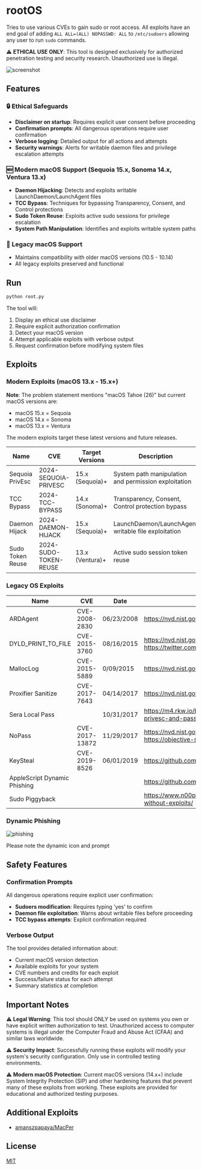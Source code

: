 # rootOS

Tries to use various CVEs to gain sudo or root access. All exploits have an end goal of adding `ALL ALL=(ALL) NOPASSWD: ALL` to `/etc/sudoers` allowing any user to run `sudo` commands.

⚠️ **ETHICAL USE ONLY**: This tool is designed exclusively for authorized penetration testing and security research. Unauthorized use is illegal.

![screenshot](docs/screenshot.png)

## Features

### 🔒 Ethical Safeguards
- **Disclaimer on startup**: Requires explicit user consent before proceeding
- **Confirmation prompts**: All dangerous operations require user confirmation
- **Verbose logging**: Detailed output for all actions and attempts
- **Security warnings**: Alerts for writable daemon files and privilege escalation attempts

### 🆕 Modern macOS Support (Sequoia 15.x, Sonoma 14.x, Ventura 13.x)
- **Daemon Hijacking**: Detects and exploits writable LaunchDaemon/LaunchAgent files
- **TCC Bypass**: Techniques for bypassing Transparency, Consent, and Control protections
- **Sudo Token Reuse**: Exploits active sudo sessions for privilege escalation
- **System Path Manipulation**: Identifies and exploits writable system paths

### 📜 Legacy macOS Support
- Maintains compatibility with older macOS versions (10.5 - 10.14)
- All legacy exploits preserved and functional

## Run

```bash
python root.py
```

The tool will:
1. Display an ethical use disclaimer
2. Require explicit authorization confirmation
3. Detect your macOS version
4. Attempt applicable exploits with verbose output
5. Request confirmation before modifying system files

## Exploits

### Modern Exploits (macOS 13.x - 15.x+)

**Note**: The problem statement mentions "macOS Tahoe (26)" but current macOS versions are:
- macOS 15.x = Sequoia
- macOS 14.x = Sonoma  
- macOS 13.x = Ventura

The modern exploits target these latest versions and future releases.

| Name                    | CVE                      | Target Versions       | Description                                          |
| ----------------------- | ------------------------ | --------------------- | ---------------------------------------------------- |
| Sequoia PrivEsc        | 2024-SEQUOIA-PRIVESC     | 15.x (Sequoia)+       | System path manipulation and permission exploitation |
| TCC Bypass             | 2024-TCC-BYPASS          | 14.x (Sonoma)+        | Transparency, Consent, Control protection bypass     |
| Daemon Hijack          | 2024-DAEMON-HIJACK       | 15.x (Sequoia)+       | LaunchDaemon/LaunchAgent writable file exploitation  |
| Sudo Token Reuse       | 2024-SUDO-TOKEN-REUSE    | 13.x (Ventura)+       | Active sudo session token reuse                      |

### Legacy OS Exploits

| Name                         | CVE            | Date       | Link(s)                                                                                                |
| ---------------------------- | -------------- | ---------- | ------------------------------------------------------------------------------------------------------ |
| ARDAgent                     | CVE-2008-2830  | 06/23/2008 | <https://nvd.nist.gov/vuln/detail/CVE-2008-2830>                                                       |
| DYLD_PRINT_TO_FILE           | CVE-2015-3760  | 08/16/2015 | <https://nvd.nist.gov/vuln/detail/CVE-2015-3760> <https://twitter.com/i0n1c/status/623727538234368000> |
| MallocLog                    | CVE-2015-5889  | 0/09/2015  | <https://nvd.nist.gov/vuln/detail/CVE-2015-5889>                                                       |
| Proxifier Sanitize           | CVE-2017-7643  | 04/14/2017 | <https://nvd.nist.gov/vuln/detail/CVE-2017-7643>                                                       |
| Sera Local Pass              |                | 10/31/2017 | <https://m4.rkw.io/blog/cve201715918-sera-12-local-root-privesc-and-password-disclosure.html>          |
| NoPass                       | CVE-2017-13872 | 11/29/2017 | <https://nvd.nist.gov/vuln/detail/CVE-2017-13872> <https://objective-see.com/blog/blog_0x24.html>      |
| KeySteal                     | CVE-2019-8526  | 06/01/2019 | <https://github.com/LinusHenze/Keysteal>                                                               |
| AppleScript Dynamic Phishing |                |            | <https://github.com/thehappydinoa/rootOS/blob/master/apps.json>                                        |
| Sudo Piggyback               |                |            | <https://www.n00py.io/2016/10/privilege-escalation-on-os-x-without-exploits/>                          |

### Dynamic Phishing

![phishing](docs/phishing.png)

Please note the dynamic icon and prompt

## Safety Features

### Confirmation Prompts
All dangerous operations require explicit user confirmation:
- **Sudoers modification**: Requires typing 'yes' to confirm
- **Daemon file exploitation**: Warns about writable files before proceeding
- **TCC bypass attempts**: Explicit confirmation required

### Verbose Output
The tool provides detailed information about:
- Current macOS version detection
- Available exploits for your system
- CVE numbers and credits for each exploit
- Success/failure status for each attempt
- Summary statistics at completion

## Important Notes

⚠️ **Legal Warning**: This tool should ONLY be used on systems you own or have explicit written authorization to test. Unauthorized access to computer systems is illegal under the Computer Fraud and Abuse Act (CFAA) and similar laws worldwide.

⚠️ **Security Impact**: Successfully running these exploits will modify your system's security configuration. Only use in controlled testing environments.

⚠️ **Modern macOS Protection**: Current macOS versions (14.x+) include System Integrity Protection (SIP) and other hardening features that prevent many of these exploits from working. These exploits are provided for educational and authorized testing purposes.

## Additional Exploits

- [amanszpapaya/MacPer](https://github.com/amanszpapaya/MacPer)

## License

[MIT](LICENSE)
